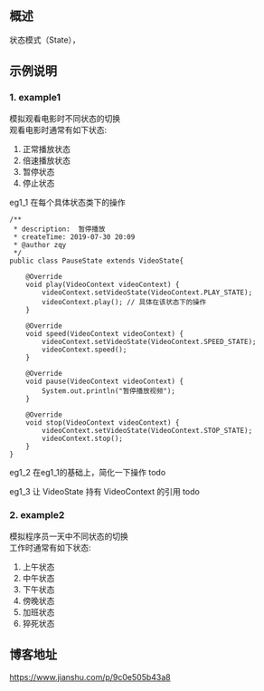 
## 概述 

状态模式（State），


## 示例说明

### 1. example1
模拟观看电影时不同状态的切换 <br/>
观看电影时通常有如下状态: <br/>
1. 正常播放状态 <br/>
2. 倍速播放状态 <br/>
3. 暂停状态 <br/>
4. 停止状态 <br/>

eg1_1 在每个具体状态类下的操作 <br/>

```
/**
 * description:  暂停播放
 * createTime: 2019-07-30 20:09
 * @author zqy
 */
public class PauseState extends VideoState{

    @Override
    void play(VideoContext videoContext) {
        videoContext.setVideoState(VideoContext.PLAY_STATE);
        videoContext.play(); // 具体在该状态下的操作
    }

    @Override
    void speed(VideoContext videoContext) {
        videoContext.setVideoState(VideoContext.SPEED_STATE);
        videoContext.speed();
    }

    @Override
    void pause(VideoContext videoContext) {
        System.out.println("暂停播放视频");
    }

    @Override
    void stop(VideoContext videoContext) {
        videoContext.setVideoState(VideoContext.STOP_STATE);
        videoContext.stop();
    }
}
```
    
eg1_2 在eg1_1的基础上，简化一下操作 todo <br/>


eg1_3 让 VideoState 持有 VideoContext 的引用 todo <br/>



### 2. example2 
模拟程序员一天中不同状态的切换 <br/>
工作时通常有如下状态: <br/>
1. 上午状态 <br/>
2. 中午状态 <br/>
3. 下午状态 <br/>
4. 傍晚状态 <br/>
5. 加班状态 <br/>
6. 猝死状态 <br/>


## 博客地址 
https://www.jianshu.com/p/9c0e505b43a8



